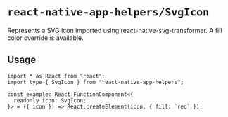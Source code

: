 # `react-native-app-helpers/SvgIcon`

Represents a SVG icon imported using react-native-svg-transformer.  A fill color
override is available.

## Usage

```tsx
import * as React from "react";
import type { SvgIcon } from "react-native-app-helpers";

const example: React.FunctionComponent<{
  readonly icon: SvgIcon;
}> = ({ icon }) => React.createElement(icon, { fill: `red` });
```
